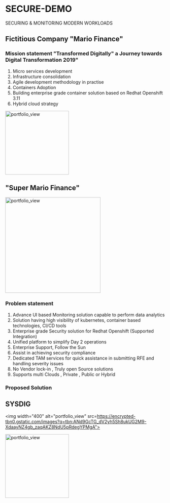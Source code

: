 # SECURE-DEMO
SECURING & MONITORING MODERN WORKLOADS 

## Fictitious Company "Mario Finance" 
### Mission statement "Transformed Digitally" a Journey towards Digital Transformation 2019"
1. Micro services development 
2. Infrastructure consolidation 
3. Agile development methodology in practise 
3. Containers Adoption
4. Building enterprise grade container solution based on Redhat Openshift 3.11
5. Hybrid cloud strategy

<img width="200" alt="portfolio_view" src="https://supermariorun.com/assets/img/hero/hero_chara_mario_pc.png">

## "Super Mario Finance" 
<img width="300" alt="portfolio_view" src="https://cf-images.us-east-1.prod.boltdns.net/v1/static/769341148/800cab56-77ef-477a-9fc3-5ce47c20346f/d8ad628e-c808-4459-a896-8de4ca56f34b/768x433/match/image.jpg">


### Problem statement
1.  Advance UI based Monitoring solution capable to perform data analytics
2.  Solution having high visibility of kubernetes, container based technologies, CI/CD tools 
3.  Enterprise grade Security solution for Redhat Openshift (Supported Integration) 
4.  Unified platform to simplify Day 2 operations 
5.  Enterprise Support, Follow the Sun
6.  Assist in achieving security compliance
7.  Dedicated TAM services for quick assistance in submitting RFE and handling severity issues
8.  No Vendor lock-in , Truly open Source solutions 
10. Supports multi Clouds , Private , Public or Hybrid 


### Proposed Solution 

## SYSDIG
<img width="400" alt="portfolio_view" src=https://encrypted-tbn0.gstatic.com/images?q=tbn:ANd9GcTG_dV2yh5Sh8ukUG2M9-XdaayNZ4gb_zaqAKZ8NdU5pRdegYPMgA">

<img width="200" alt="portfolio_view" src="https://encrypted-tbn0.gstatic.com/images?q=tbn:ANd9GcTz5de0YhxIMgCGCBZk6gebZtVy7yUD7PXoVohE6afyj47b1PCa">
